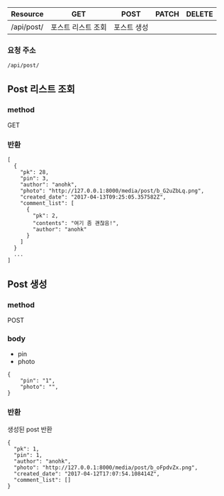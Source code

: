 | Resource | GET | POST | PATCH | DELETE |
| --- | --- | --- | --- | --- |
| /api/post/ | 포스트 리스트 조회 | 포스트 생성 |  |  |


### 요청 주소

`/api/post/`

## Post 리스트 조회

### method

GET

### 반환

```
[
  {
    "pk": 28,
    "pin": 3,
    "author": "anohk",
    "photo": "http://127.0.0.1:8000/media/post/b_G2uZbLq.png",
    "created_date": "2017-04-13T09:25:05.357582Z",
    "comment_list": [
      {
        "pk": 2,
        "contents": "여기 좀 괜찮음!",
        "author": "anohk"
      }
    ]
  }
  ...
]
```

## Post 생성

### method

POST

### body

- pin
- photo

```
{
    "pin": "1",
    "photo": "",
}
```

### 반환

생성된 post 반환

```
{
  "pk": 1,
  "pin": 1,
  "author": "anohk",
  "photo": "http://127.0.0.1:8000/media/post/b_oFpdvZx.png",
  "created_date": "2017-04-12T17:07:54.108414Z",
  "comment_list": []
}
```




